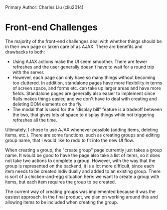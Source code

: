 Primary Author: Charles Liu (cliu2014)

# Front-end Challenges #

The majority of the front-end challenges deal with whether things should be in their own page or taken care of as AJAX. There are benefits and drawbacks to both:

+ Using AJAX actions make the UI seem smoother. There are fewer refreshes and the user generally doesn't have to wait for a round trip with the server.
+ However, each page can only have so many things without becoming too cluttered. In addition, standalone pages have more flexibility in terms of screen space, and forms etc. can take up larger areas and have more fields. Standalone pages are generally also easier to implement since Rails makes things easier, and we don't have to deal with creating and deleting DOM elements on the fly.
+ The modal that is used for the "display bill" feature is a tradeoff between the two, that gives lots of space to display things while not triggering refreshes all the time.

Ultimately, I chose to use AJAX whenever possible (adding items, deleting items, etc.). There are some functions, such as creating groups and editing group name, that I would like to redo to fit into the new UI flow.

When creating a group, the "create group" page currently just takes a group name. It would be good to have the page also take a list of items, so it does not take two actions to complete a group. However, with the way that the group is represented on the backend, it is a lot more difficult, since each item needs to be created individually and added to an existing group. There is sort of a chicken-and-egg situation here: we want to create a group with items, but each item requires the group to be created.

The current way of creating groups was implemented because it was the easiest approach. In the final product, we plan on working around this and allowing items to be included when creating the group.